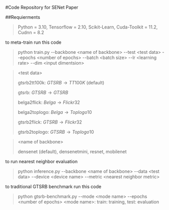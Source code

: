 #Code Repository for SENet Paper

##Requierments

 
>Python = 3.10,
Tensorflow = 2.10,
Scikit-Learn,
Cuda-Toolkit = 11.2,
Cudnn = 8.2
>

to meta-train run this code
> python train.py --backbone \<name of backbone> --test \<test data>
--epochs \<number of epochs> --batch \<batch size> --lr \<learning rate>
--dim \<input dimentsion>

>\<test data>
>
>gtsrb2tt100k: $GTSRB\to TT100K$ (default)
>
>gtsrb: $GTSRB\to GTSRB$
>
>belga2flick: $Belga\to Flickr32$
>
>belga2toplogo: $Belga\to Toplogo10$
>
>gtsrb2flick: $GTSRB\to Flickr32$
>
>gtsrb2toplogo: $GTSRB\to Toplogo10$

>\<name of backbone>
>
>densenet (default),
>densenetmini,
>resnet,
>mobilenet


to run nearest neighbor evaluation
> python inference.py --backbone \<name of backbone> --data \<test data> --device \<device name> --metric \<nearest neighbor metric>


to traditional GTSRB benchmark run this code
> python gtsrb-benchmark.py --mode \<mode name> --epochs \<number of epochs> 
> \<mode name>: train: training, test: evaluation

